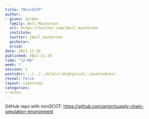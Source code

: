 ```yaml
---
title: "MiniSCOT"
author:
- given: Jordan
  family: Bell-Masterson
  url: https://twitter.com/jbell_masterson
  institute:
  twitter: jbell_masterson
  gscholar:
  orcid:
date: 2021-11-19
published: 2021-11-19
time: "12:00"
week: 7
session: 1
postsdir: ../../../mlatcl/mlphysical/_casestudies/
reveal: false
layout: casestudy
categories:
- notes
---
```



GitHub repo with miniSCOT: <https://github.com/amzn/supply-chain-simulation-environment>

